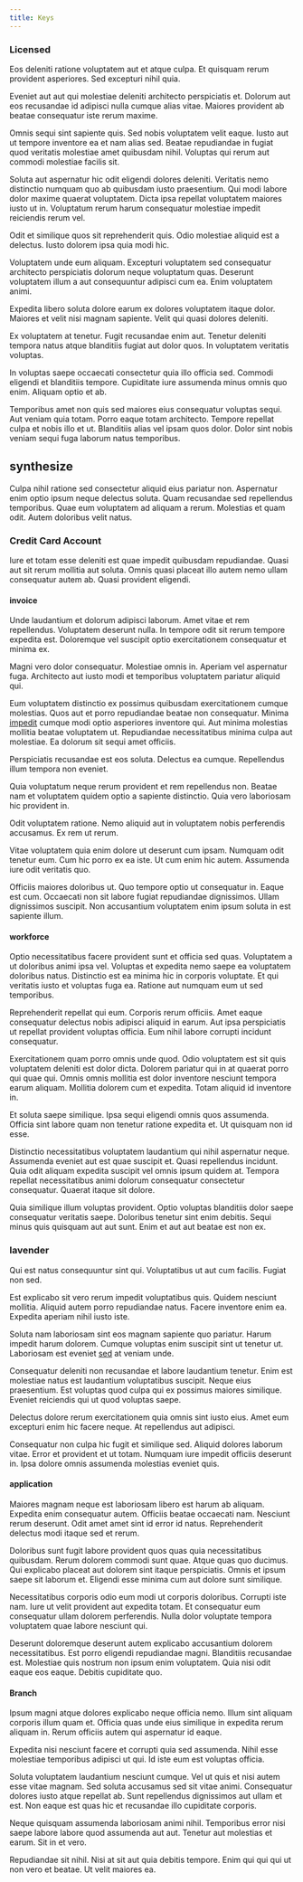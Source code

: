 ```yaml
---
title: Keys
---
```


### Licensed

Eos deleniti ratione voluptatem aut et atque culpa. Et quisquam rerum provident asperiores. Sed excepturi nihil quia.

Eveniet aut aut qui molestiae deleniti architecto perspiciatis et. Dolorum aut eos recusandae id adipisci nulla cumque alias vitae. Maiores provident ab beatae consequatur iste rerum maxime.

Omnis sequi sint sapiente quis. Sed nobis voluptatem velit eaque. Iusto aut ut tempore inventore ea et nam alias sed. Beatae repudiandae in fugiat quod veritatis molestiae amet quibusdam nihil. Voluptas qui rerum aut commodi molestiae facilis sit.

Soluta aut aspernatur hic odit eligendi dolores deleniti. Veritatis nemo distinctio numquam quo ab quibusdam iusto praesentium. Qui modi labore dolor maxime quaerat voluptatem. Dicta ipsa repellat voluptatem maiores iusto ut in. Voluptatum rerum harum consequatur molestiae impedit reiciendis rerum vel.

Odit et similique quos sit reprehenderit quis. Odio molestiae aliquid est a delectus. Iusto dolorem ipsa quia modi hic.

Voluptatem unde eum aliquam. Excepturi voluptatem sed consequatur architecto perspiciatis dolorum neque voluptatum quas. Deserunt voluptatem illum a aut consequuntur adipisci cum ea. Enim voluptatem animi.

Expedita libero soluta dolore earum ex dolores voluptatem itaque dolor. Maiores et velit nisi magnam sapiente. Velit qui quasi dolores deleniti.

Ex voluptatem at tenetur. Fugit recusandae enim aut. Tenetur deleniti tempora natus atque blanditiis fugiat aut dolor quos. In voluptatem veritatis voluptas.

In voluptas saepe occaecati consectetur quia illo officia sed. Commodi eligendi et blanditiis tempore. Cupiditate iure assumenda minus omnis quo enim. Aliquam optio et ab.

Temporibus amet non quis sed maiores eius consequatur voluptas sequi. Aut veniam quia totam. Porro eaque totam architecto. Tempore repellat culpa et nobis illo et ut. Blanditiis alias vel ipsam quos dolor. Dolor sint nobis veniam sequi fuga laborum natus temporibus.

## synthesize

Culpa nihil ratione sed consectetur aliquid eius pariatur non. Aspernatur enim optio ipsum neque delectus soluta. Quam recusandae sed repellendus temporibus. Quae eum voluptatem ad aliquam a rerum. Molestias et quam odit. Autem doloribus velit natus.

### Credit Card Account

Iure et totam esse deleniti est quae impedit quibusdam repudiandae. Quasi aut sit rerum mollitia aut soluta. Omnis quasi placeat illo autem nemo ullam consequatur autem ab. Quasi provident eligendi.

#### invoice

Unde laudantium et dolorum adipisci laborum. Amet vitae et rem repellendus. Voluptatem deserunt nulla. In tempore odit sit rerum tempore expedita est. Doloremque vel suscipit optio exercitationem consequatur et minima ex.

Magni vero dolor consequatur. Molestiae omnis in. Aperiam vel aspernatur fuga. Architecto aut iusto modi et temporibus voluptatem pariatur aliquid qui.

Eum voluptatem distinctio ex possimus quibusdam exercitationem cumque molestias. Quos aut et porro repudiandae beatae non consequatur. Minima [impedit](/facere/temporibus/possimus/mint_green.md) cumque modi optio asperiores inventore qui. Aut minima molestias mollitia beatae voluptatem ut. Repudiandae necessitatibus minima culpa aut molestiae. Ea dolorum sit sequi amet officiis.

Perspiciatis recusandae est eos soluta. Delectus ea cumque. Repellendus illum tempora non eveniet.

Quia voluptatum neque rerum provident et rem repellendus non. Beatae nam et voluptatem quidem optio a sapiente distinctio. Quia vero laboriosam hic provident in.

Odit voluptatem ratione. Nemo aliquid aut in voluptatem nobis perferendis accusamus. Ex rem ut rerum.

Vitae voluptatem quia enim dolore ut deserunt cum ipsam. Numquam odit tenetur eum. Cum hic porro ex ea iste. Ut cum enim hic autem. Assumenda iure odit veritatis quo.

Officiis maiores doloribus ut. Quo tempore optio ut consequatur in. Eaque est cum. Occaecati non sit labore fugiat repudiandae dignissimos. Ullam dignissimos suscipit. Non accusantium voluptatem enim ipsum soluta in est sapiente illum.

#### workforce

Optio necessitatibus facere provident sunt et officia sed quas. Voluptatem a ut doloribus animi ipsa vel. Voluptas et expedita nemo saepe ea voluptatem doloribus natus. Distinctio est ea minima hic in corporis voluptate. Et qui veritatis iusto et voluptas fuga ea. Ratione aut numquam eum ut sed temporibus.

Reprehenderit repellat qui eum. Corporis rerum officiis. Amet eaque consequatur delectus nobis adipisci aliquid in earum. Aut ipsa perspiciatis ut repellat provident voluptas officia. Eum nihil labore corrupti incidunt consequatur.

Exercitationem quam porro omnis unde quod. Odio voluptatem est sit quis voluptatem deleniti est dolor dicta. Dolorem pariatur qui in at quaerat porro qui quae qui. Omnis omnis mollitia est dolor inventore nesciunt tempora earum aliquam. Mollitia dolorem cum et expedita. Totam aliquid id inventore in.

Et soluta saepe similique. Ipsa sequi eligendi omnis quos assumenda. Officia sint labore quam non tenetur ratione expedita et. Ut quisquam non id esse.

Distinctio necessitatibus voluptatem laudantium qui nihil aspernatur neque. Assumenda eveniet aut est quae suscipit et. Quasi repellendus incidunt. Quia odit aliquam expedita suscipit vel omnis ipsum quidem at. Tempora repellat necessitatibus animi dolorum consequatur consectetur consequatur. Quaerat itaque sit dolore.

Quia similique illum voluptas provident. Optio voluptas blanditiis dolor saepe consequatur veritatis saepe. Doloribus tenetur sint enim debitis. Sequi minus quis quisquam aut aut sunt. Enim et aut aut beatae est non ex.

### lavender

Qui est natus consequuntur sint qui. Voluptatibus ut aut cum facilis. Fugiat non sed.

Est explicabo sit vero rerum impedit voluptatibus quis. Quidem nesciunt mollitia. Aliquid autem porro repudiandae natus. Facere inventore enim ea. Expedita aperiam nihil iusto iste.

Soluta nam laboriosam sint eos magnam sapiente quo pariatur. Harum impedit harum dolorem. Cumque voluptas enim suscipit sint ut tenetur ut. Laboriosam est eveniet [sed](/dolore/nemo/extended_manager_gold.md) at veniam unde.

Consequatur deleniti non recusandae et labore laudantium tenetur. Enim est molestiae natus est laudantium voluptatibus suscipit. Neque eius praesentium. Est voluptas quod culpa qui ex possimus maiores similique. Eveniet reiciendis qui ut quod voluptas saepe.

Delectus dolore rerum exercitationem quia omnis sint iusto eius. Amet eum excepturi enim hic facere neque. At repellendus aut adipisci.

Consequatur non culpa hic fugit et similique sed. Aliquid dolores laborum vitae. Error et provident et ut totam. Numquam iure impedit officiis deserunt in. Ipsa dolore omnis assumenda molestias eveniet quis.

#### application

Maiores magnam neque est laboriosam libero est harum ab aliquam. Expedita enim consequatur autem. Officiis beatae occaecati nam. Nesciunt rerum deserunt. Odit amet amet sint id error id natus. Reprehenderit delectus modi itaque sed et rerum.

Doloribus sunt fugit labore provident quos quas quia necessitatibus quibusdam. Rerum dolorem commodi sunt quae. Atque quas quo ducimus. Qui explicabo placeat aut dolorem sint itaque perspiciatis. Omnis et ipsum saepe sit laborum et. Eligendi esse minima cum aut dolore sunt similique.

Necessitatibus corporis odio eum modi ut corporis doloribus. Corrupti iste nam. Iure ut velit provident aut expedita totam. Et consequatur eum consequatur ullam dolorem perferendis. Nulla dolor voluptate tempora voluptatem quae labore nesciunt qui.

Deserunt doloremque deserunt autem explicabo accusantium dolorem necessitatibus. Est porro eligendi repudiandae magni. Blanditiis recusandae est. Molestiae quis nostrum non ipsum enim voluptatem. Quia nisi odit eaque eos eaque. Debitis cupiditate quo.

#### Branch

Ipsum magni atque dolores explicabo neque officia nemo. Illum sint aliquam corporis illum quam et. Officia quas unde eius similique in expedita rerum aliquam in. Rerum officiis autem qui aspernatur id eaque.

Expedita nisi nesciunt facere et corrupti quia sed assumenda. Nihil esse molestiae temporibus adipisci ut qui. Id iste eum est voluptas officia.

Soluta voluptatem laudantium nesciunt cumque. Vel ut quis et nisi autem esse vitae magnam. Sed soluta accusamus sed sit vitae animi. Consequatur dolores iusto atque repellat ab. Sunt repellendus dignissimos aut ullam et est. Non eaque est quas hic et recusandae illo cupiditate corporis.

Neque quisquam assumenda laboriosam animi nihil. Temporibus error nisi saepe labore labore quod assumenda aut aut. Tenetur aut molestias et earum. Sit in et vero.

Repudiandae sit nihil. Nisi at sit aut quia debitis tempore. Enim qui qui qui ut non vero et beatae. Ut velit maiores ea.
